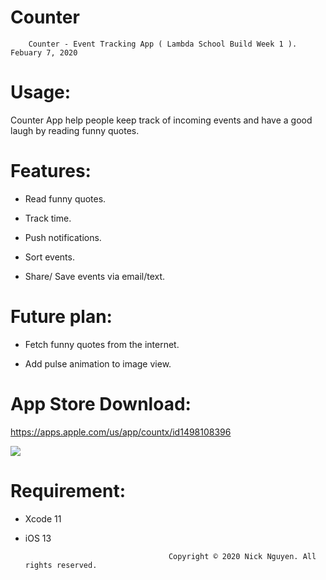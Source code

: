 # Counter

        Counter - Event Tracking App ( Lambda School Build Week 1 ). Febuary 7, 2020
# Usage:
Counter App help people keep track of incoming events and have a good laugh by reading funny quotes.

# Features:
- Read funny quotes.


- Track time. 


- Push notifications.


- Sort events.


- Share/ Save events via email/text.


# Future plan: 
- Fetch funny quotes from the internet.

- Add pulse animation to image view.

# App Store Download: 
https://apps.apple.com/us/app/countx/id1498108396


 ![](counterapp.gif)


# Requirement:
- Xcode 11 
- iOS 13







                                      Copyright © 2020 Nick Nguyen. All rights reserved.

